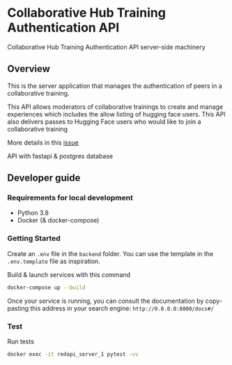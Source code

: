 # Collaborative Hub Training Authentication API

Collaborative Hub Training Authentication API server-side machinery

## Overview

This is the server application that manages the authentication of peers in a collaborative training.

This API allows moderators of collaborative trainings to create and manage experiences which includes the allow listing
of hugging face users. This API also delivers passes to Hugging Face users who would like to join a collaborative training

More details in this [issue](https://github.com/learning-at-home/hivemind/issues/253)

API with fastapi & postgres database

## Developer guide

### Requirements for local development

-   Python 3.8
-   Docker (& docker-compose)

### Getting Started

Create an `.env` file in the `backend` folder. You can use the template in the `.env.template` file as inspiration.

Build & launch services with this command

```Bash
docker-compose up --build
```

Once your service is running, you can consult the documentation by copy-pasting this address in your search engine: `http://0.0.0.0:8000/docs#/`

### Test
Run tests

```Bash
docker exec -it redapi_server_1 pytest -vv
```
